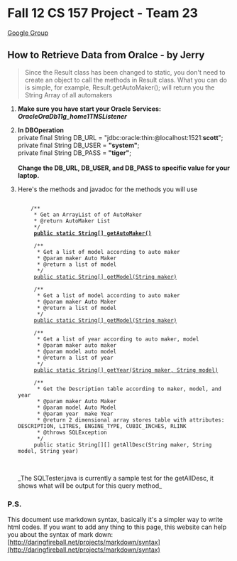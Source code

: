 # Fall 12 CS 157 Project - Team 23

[Google Group](https://groups.google.com/forum/?fromgroups#!forum/cs157a_team23)

## How to Retrieve Data from Oralce - by Jerry

>Since the Result class has been changed to static, you don't need to create an object to call the methods in Result class. What you can do is simple, 
for example, Result.getAutoMaker(); will return you the String Array of all automakers

1. **Make sure you have start your Oracle Services: *OracleOraDb11g_home1TNSListener***

1.	**In DBOperation**<br />
	private final String DB_URL = "jdbc:oracle:thin:@localhost:1521:__scott__";<br />
	private final String DB_USER = **"system"**;<br />
	private final String DB_PASS = **"tiger"**;<br /><br/>
	**Change the DB\_URL, DB\_USER, and DB\_PASS to specific value for your laptop.**
	
1. Here's the methods and javadoc for the methods you will use<br />
	<pre><code>
	   /**
		* Get an ArrayList of of AutoMaker
		* @return AutoMaker List
		*/
		<b><u>public static String[] getAutoMaker()</u></b><br />
		/**
		 * Get a list of model according to auto maker
		 * @param maker Auto Maker
		 * @return a list of model
		 */
		<u>public static String[] getModel(String maker)</u><br/ >
		/**
		 * Get a list of model according to auto maker
		 * @param maker Auto Maker
		 * @return a list of model
		 */
		<u>public static String[] getModel(String maker)</u><br />
		/**
		 * Get a list of year according to auto maker, model
		 * @param maker auto maker
		 * @param model auto model
		 * @return a list of year
		 */
		<u>public static String[] getYear(String maker, String model)</u><br />
		/**
		 * Get the Description table according to maker, model, and year
		 * @param maker Auto Maker
		 * @param model Auto Model
		 * @param year	make Year
		 * @return 2 dimensional array stores table with attributes: DESCRIPTION, LITRES, ENGINE_TYPE, CUBIC_INCHES, RLINK
		 * @throws SQLException
		 */
		public static String[][] getAllDesc(String maker, String model, String year)
	</code></pre>
	<br />
	_The SQLTester.java is currently a sample test for the getAllDesc, it shows what will be output for this query method_
### P.S.
This document use markdown syntax, basically it's a simpler way to write html codes. If you want to add any thing to this page, this website can help you about the syntax of mark down: 
[http://daringfireball.net/projects/markdown/syntax](http://daringfireball.net/projects/markdown/syntax)
